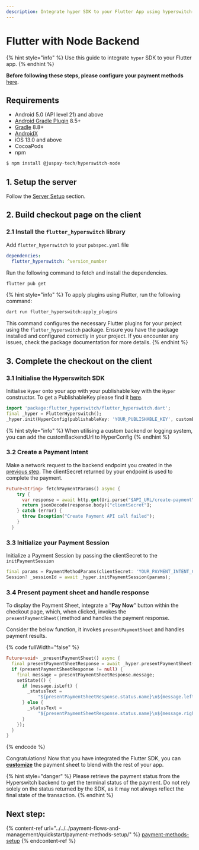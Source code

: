 ```yaml
---
description: Integrate hyper SDK to your Flutter App using hyperswitch-node
---
```


# Flutter with Node Backend



{% hint style="info" %}
Use this guide to integrate `hyper` SDK to your Flutter app.&#x20;
{% endhint %}

**Before following these steps, please configure your payment methods** [here](../../../payment-flows-and-management/quickstart/payment-methods-setup/cards.md).

## Requirements

* Android 5.0 (API level 21) and above
* [Android Gradle Plugin](https://developer.android.com/studio/releases/gradle-plugin) 8.5+
* [Gradle](https://gradle.org/releases/) 8.8+
* [AndroidX](https://developer.android.com/jetpack/androidx/)
* iOS 13.0 and above
* CocoaPods
* npm

```js
$ npm install @juspay-tech/hyperswitch-node
```

## 1. Setup the server

Follow the [Server Setup](../server-setup.md) section.

## 2. Build checkout page on the client

### 2.1 Install the `flutter_hyperswitch` library

Add `flutter_hyperswitch` to your `pubspec.yaml` file

```yaml
dependencies:
  flutter_hyperswitch: ^version_number
```

Run the following command to fetch and install the dependencies.

```sh
flutter pub get
```

{% hint style="info" %}
To apply plugins using Flutter, run the following command:

```sh
dart run flutter_hyperswitch:apply_plugins
```

This command configures the necessary Flutter plugins for your project using the `flutter_hyperswitch` package. Ensure you have the package installed and configured correctly in your project. If you encounter any issues, check the package documentation for more details.
{% endhint %}

## 3. Complete the checkout on the client

### 3.1 Initialise the Hyperswitch SDK

Initialise `Hyper` onto your app with your publishable key with the `Hyper` constructor. To get a PublishableKey please find it [here](https://app.hyperswitch.io/developers).

```dart
import 'package:flutter_hyperswitch/flutter_hyperswitch.dart';
final _hyper = FlutterHyperswitch();
_hyper.init(HyperConfig(publishableKey: 'YOUR_PUBLISHABLE_KEY', customBackendUrl: 'YOUR_CUSTOM_BACKEND_URL'));
```

{% hint style="info" %}
When utilising a custom backend or logging system, you can add the customBackendUrl to HyperConfig
{% endhint %}

### 3.2  Create a Payment Intent

Make a network request to the backend endpoint you created in the [previous step](react-native-with-node-backend.md#id-1.2-create-a-payment). The clientSecret returned by your endpoint is used to complete the payment.

```dart
Future<String> fetchPaymentParams() async {
    try {
      var response = await http.get(Uri.parse("$API_URL/create-payment"),
      return jsonDecode(response.body)["clientSecret"];
    } catch (error) {
      throw Exception("Create Payment API call failed");
    }
  }
```

### 3.3 Initialize your Payment Session

Initialize a Payment Session by passing the clientSecret to the `initPaymentSession`

```dart
final params = PaymentMethodParams(clientSecret: 'YOUR_PAYMENT_INTENT_CLIENT_SECRET');
Session? _sessionId = await _hyper.initPaymentSession(params);
```

### 3.4 Present payment sheet and handle response

To display the Payment Sheet, integrate a "**Pay Now**" button within the checkout page, which, when clicked, invokes the `presentPaymentSheet()`method and handles the payment response.

Consider the below function, it invokes `presentPaymentSheet` and handles payment results.

{% code fullWidth="false" %}
```dart
Future<void> _presentPaymentSheet() async {
  final presentPaymentSheetResponse = await _hyper.presentPaymentSheet(_sessionId!);
  if (presentPaymentSheetResponse != null) {
    final message = presentPaymentSheetResponse.message;
    setState(() {
      if (message.isLeft) {
        _statusText =
            "${presentPaymentSheetResponse.status.name}\n${message.left!.name}";
      } else {
        _statusText =
            "${presentPaymentSheetResponse.status.name}\n${message.right}";
      }
    });
  }
}
```
{% endcode %}

Congratulations! Now that you have integrated the  Flutter SDK, you can [**customize**](customization.md) the payment sheet to blend with the rest of your app.&#x20;

{% hint style="danger" %}
Please retrieve the payment status from the Hyperswitch backend to get the terminal status of the payment. Do not rely solely on the status returned by the SDK, as it may not always reflect the final state of the transaction.
{% endhint %}

## Next step:

{% content-ref url="../../../payment-flows-and-management/quickstart/payment-methods-setup/" %}
[payment-methods-setup](../../../payment-flows-and-management/quickstart/payment-methods-setup/)
{% endcontent-ref %}
